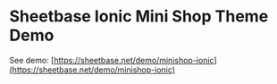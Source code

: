 # Sheetbase Ionic Mini Shop Theme Demo
See demo: [https://sheetbase.net/demo/minishop-ionic](https://sheetbase.net/demo/minishop-ionic)